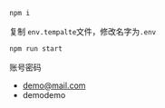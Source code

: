 ```sh
npm i
```

复制 `env.tempalte`文件，修改名字为`.env`

```sh
npm run start 
```

账号密码
- demo@mail.com
- demodemo